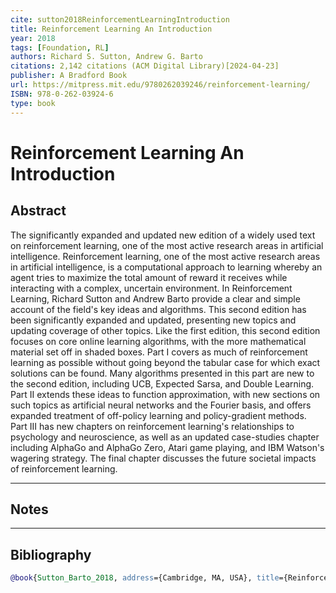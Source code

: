 ```yaml
---
cite: sutton2018ReinforcementLearningIntroduction 
title: Reinforcement Learning An Introduction
year: 2018
tags: [Foundation, RL]
authors: Richard S. Sutton, Andrew G. Barto
citations: 2,142 citations (ACM Digital Library)[2024-04-23]
publisher: A Bradford Book
url: https://mitpress.mit.edu/9780262039246/reinforcement-learning/
ISBN: 978-0-262-03924-6
type: book
---
```


# Reinforcement Learning An Introduction

## Abstract 
The significantly expanded and updated new edition of a widely used text on reinforcement learning, one of the most active research areas in artificial intelligence. Reinforcement learning, one of the most active research areas in artificial intelligence, is a computational approach to learning whereby an agent tries to maximize the total amount of reward it receives while interacting with a complex, uncertain environment. In Reinforcement Learning, Richard Sutton and Andrew Barto provide a clear and simple account of the field's key ideas and algorithms. This second edition has been significantly expanded and updated, presenting new topics and updating coverage of other topics. Like the first edition, this second edition focuses on core online learning algorithms, with the more mathematical material set off in shaded boxes. Part I covers as much of reinforcement learning as possible without going beyond the tabular case for which exact solutions can be found. Many algorithms presented in this part are new to the second edition, including UCB, Expected Sarsa, and Double Learning. Part II extends these ideas to function approximation, with new sections on such topics as artificial neural networks and the Fourier basis, and offers expanded treatment of off-policy learning and policy-gradient methods. Part III has new chapters on reinforcement learning's relationships to psychology and neuroscience, as well as an updated case-studies chapter including AlphaGo and AlphaGo Zero, Atari game playing, and IBM Watson's wagering strategy. The final chapter discusses the future societal impacts of reinforcement learning.


---
## Notes
>


---
## Bibliography

```bibtex
@book{Sutton_Barto_2018, address={Cambridge, MA, USA}, title={Reinforcement Learning An Introduction}, ISBN={978-0-262-03924-6}, url={[https://mitpress.mit.edu/9780262039246/reinforcement-learning/](https://mitpress.mit.edu/9780262039246/reinforcement-learning/)}, abstractNote={The significantly expanded and updated new edition of a widely used text on reinforcement learning, one of the most active research areas in artificial intelligence. Reinforcement learning, one of the most active research areas in artificial intelligence, is a computational approach to learning whereby an agent tries to maximize the total amount of reward it receives while interacting with a complex, uncertain environment. In Reinforcement Learning, Richard Sutton and Andrew Barto provide a clear and simple account of the field’s key ideas and algorithms. This second edition has been significantly expanded and updated, presenting new topics and updating coverage of other topics. Like the first edition, this second edition focuses on core online learning algorithms, with the more mathematical material set off in shaded boxes. Part I covers as much of reinforcement learning as possible without going beyond the tabular case for which exact solutions can be found. Many algorithms presented in this part are new to the second edition, including UCB, Expected Sarsa, and Double Learning. Part II extends these ideas to function approximation, with new sections on such topics as artificial neural networks and the Fourier basis, and offers expanded treatment of off-policy learning and policy-gradient methods. Part III has new chapters on reinforcement learning’s relationships to psychology and neuroscience, as well as an updated case-studies chapter including AlphaGo and AlphaGo Zero, Atari game playing, and IBM Watson’s wagering strategy. The final chapter discusses the future societal impacts of reinforcement learning.}, note={2,142 citations (ACM Digital Library)[2024-04-23]}, publisher={A Bradford Book}, author={Sutton, Richard S. and Barto, Andrew G.}, year={2018}, month=oct }
```
